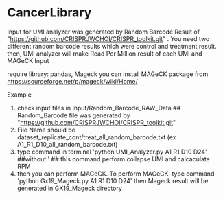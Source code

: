 # CancerLibrary
Input for UMI analyzer was generated by Random Barcode Result of "https://github.com/CRISPRJWCHOI/CRISPR_toolkit.git" . You need two different random barcode results which were control and treatment result. then, UMI analyzer will make Read Per Million result of each UMI and MAGeCK Input

require library: pandas, Mageck
you can install MAGeCK package from https://sourceforge.net/p/mageck/wiki/Home/


Example
1. check input files in Input/Random_Barcode_RAW_Data ## Random_Barcode file was generated by "https://github.com/CRISPRJWCHOI/CRISPR_toolkit.git"
2. File Name should be dataset_replicate_cont/treat_all_random_barcode.txt (ex A1_R1_D10_all_random_barcode.txt)
4. type command in terminal 'python UMI_Analyzer.py A1 R1 D10 D24' ##without ' ## this command perform collapse UMI and calcaculate RPM
5. then you can perform MAGeCK. To perform MAGeCK, type command 'python Gx19_Mageck.py A1 R1 D10 D24' then Mageck result will be generated in GX19_Mageck directory
